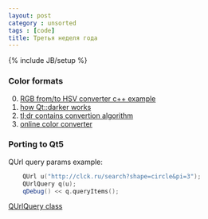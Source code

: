 ```yaml
---
layout: post
category : unsorted
tags : [code]
title: Третья неделя года
---
```

{% include JB/setup %}

### Color formats
0. [RGB from/to HSV converter c++ example](http://www.cs.rit.edu/~ncs/color/t_convert.html)
0. [how Qt::darker works](http://doc-snapshot.qt-project.org/5.0/qtqml/qml-qt.html#darker-method)
0. [tl;dr contains convertion algorithm](http://en.wikipedia.org/wiki/HSL_and_HSV)
0. [online color converter](http://web.forret.com/tools/color.asp?RGB=CCCCCC)

### Porting to Qt5

QUrl query params example:
```cpp
    QUrl u("http://clck.ru/search?shape=circle&pi=3");
    QUrlQuery q(u);
    qDebug() << q.queryItems();
```
[QUrlQuery class](http://qt-project.org/doc/qt-5.0/qtcore/qurlquery.html#queryItems)
